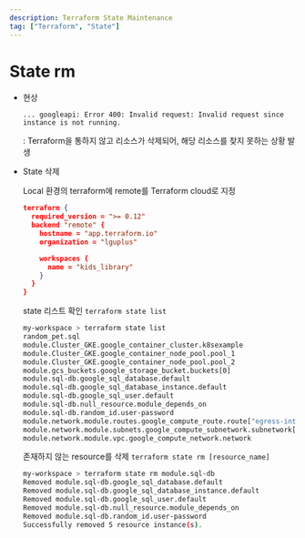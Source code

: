 ```yaml
---
description: Terraform State Maintenance
tag: ["Terraform", "State"]
---
```


# State rm

- 현상

  ```
  ... googleapi: Error 400: Invalid request: Invalid request since instance is not running.
  ```
  : Terraform을 통하지 않고 리소스가 삭제되어, 해당 리소스를 찾지 못하는 상황 발생

- State 삭제

  Local 환경의 terraform에 remote를 Terraform cloud로 지정

  ```json
  terraform {
    required_version = ">= 0.12"
    backend "remote" {
      hostname = "app.terraform.io"
      organization = "lguplus"
  
      workspaces {
        name = "kids_library"
      }
    }
  }
  ```

  state 리스트 확인 `terraform state list`

  ```bash
  my-workspace > terraform state list
  random_pet.sql
  module.Cluster_GKE.google_container_cluster.k8sexample
  module.Cluster_GKE.google_container_node_pool.pool_1
  module.Cluster_GKE.google_container_node_pool.pool_2
  module.gcs_buckets.google_storage_bucket.buckets[0]
  module.sql-db.google_sql_database.default
  module.sql-db.google_sql_database_instance.default
  module.sql-db.google_sql_user.default
  module.sql-db.null_resource.module_depends_on
  module.sql-db.random_id.user-password
  module.network.module.routes.google_compute_route.route["egress-internet"]
  module.network.module.subnets.google_compute_subnetwork.subnetwork["asia-northeast3/fc-kidslib-stg-subnet-1"]
  module.network.module.vpc.google_compute_network.network
  ```

  존재하지 않는 resource를 삭제 `terraform state rm [resource_name]`

  ```bash
  my-workspace > terraform state rm module.sql-db
  Removed module.sql-db.google_sql_database.default
  Removed module.sql-db.google_sql_database_instance.default
  Removed module.sql-db.google_sql_user.default
  Removed module.sql-db.null_resource.module_depends_on
  Removed module.sql-db.random_id.user-password
  Successfully removed 5 resource instance(s).
  ```

  